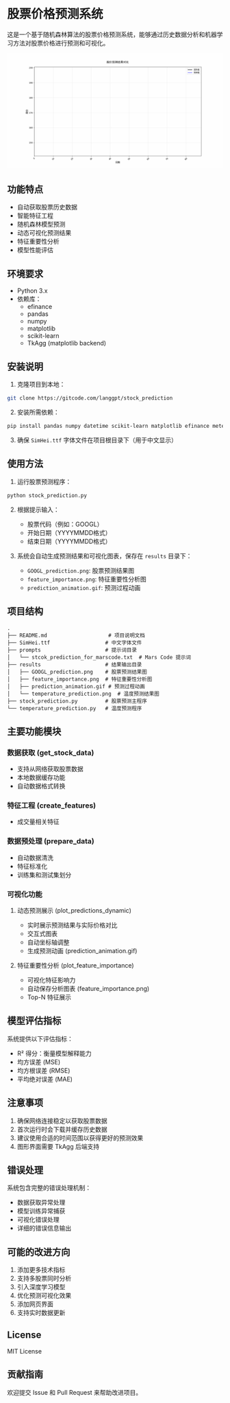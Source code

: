# 股票价格预测系统

这是一个基于随机森林算法的股票价格预测系统，能够通过历史数据分析和机器学习方法对股票价格进行预测和可视化。

![股价预测效果](./results/prediction_animation.gif)

## 功能特点

- 自动获取股票历史数据
- 智能特征工程
- 随机森林模型预测
- 动态可视化预测结果
- 特征重要性分析
- 模型性能评估

## 环境要求

- Python 3.x
- 依赖库：
  - efinance
  - pandas
  - numpy
  - matplotlib
  - scikit-learn
  - TkAgg (matplotlib backend)

## 安装说明

1. 克隆项目到本地：
```bash
git clone https://gitcode.com/langgpt/stock_prediction
```

2. 安装所需依赖：
```bash
pip install pandas numpy datetime scikit-learn matplotlib efinance meteostat python-dateutil
```

3. 确保 `SimHei.ttf` 字体文件在项目根目录下（用于中文显示）

## 使用方法

1. 运行股票预测程序：
```bash
python stock_prediction.py
```

2. 根据提示输入：
   - 股票代码（例如：GOOGL）
   - 开始日期（YYYYMMDD格式）
   - 结束日期（YYYYMMDD格式）

3. 系统会自动生成预测结果和可视化图表，保存在 `results` 目录下：
   - `GOOGL_prediction.png`: 股票预测结果图
   - `feature_importance.png`: 特征重要性分析图
   - `prediction_animation.gif`: 预测过程动画

## 项目结构

```
.
├── README.md                    # 项目说明文档
├── SimHei.ttf                  # 中文字体文件
├── prompts                     # 提示词目录
│   └── stcok_prediction_for_marscode.txt  # Mars Code 提示词
├── results                     # 结果输出目录
│   ├── GOOGL_prediction.png    # 股票预测结果图
│   ├── feature_importance.png  # 特征重要性分析图
│   ├── prediction_animation.gif # 预测过程动画
│   └── temperature_prediction.png  # 温度预测结果图
├── stock_prediction.py         # 股票预测主程序
└── temperature_prediction.py   # 温度预测程序
```

## 主要功能模块

### 数据获取 (get_stock_data)
- 支持从网络获取股票数据
- 本地数据缓存功能
- 自动数据格式转换

### 特征工程 (create_features)
- 成交量相关特征

### 数据预处理 (prepare_data)
- 自动数据清洗
- 特征标准化
- 训练集和测试集划分

### 可视化功能
1. 动态预测展示 (plot_predictions_dynamic)
   - 实时展示预测结果与实际价格对比
   - 交互式图表
   - 自动坐标轴调整
   - 生成预测动画 (prediction_animation.gif)

2. 特征重要性分析 (plot_feature_importance)
   - 可视化特征影响力
   - 自动保存分析图表 (feature_importance.png)
   - Top-N 特征展示

## 模型评估指标

系统提供以下评估指标：
- R² 得分：衡量模型解释能力
- 均方误差 (MSE)
- 均方根误差 (RMSE)
- 平均绝对误差 (MAE)

## 注意事项

1. 确保网络连接稳定以获取股票数据
2. 首次运行时会下载并缓存历史数据
3. 建议使用合适的时间范围以获得更好的预测效果
4. 图形界面需要 TkAgg 后端支持

## 错误处理

系统包含完整的错误处理机制：
- 数据获取异常处理
- 模型训练异常捕获
- 可视化错误处理
- 详细的错误信息输出

## 可能的改进方向

1. 添加更多技术指标
2. 支持多股票同时分析
3. 引入深度学习模型
4. 优化预测可视化效果
5. 添加网页界面
6. 支持实时数据更新

## License

MIT License

## 贡献指南

欢迎提交 Issue 和 Pull Request 来帮助改进项目。